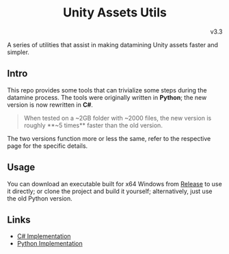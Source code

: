 <h1 align="center">Unity Assets Utils</h1>
<p align="right">v3.3</p>

A series of utilities that assist in making datamining Unity assets faster and simpler.

## Intro
This repo provides some tools that can trivialize some steps during the datamine process.
The tools were originally written in **Python**; the new version is now rewritten in **C#**.

> When tested on a ~2GB folder with ~2000 files, the new version is roughly **~5 times** faster than the old version.

The two versions function more or less the same, refer to the respective page for the specific details.

## Usage
You can download an executable built for x64 Windows from [Release](https://github.com/Haoming02/Unity-Assets-Utils/releases) to use it directly; 
or clone the project and build it yourself; alternatively, just use the old Python version.

## Links
- [C# Implementation](src/)
- [Python Implementation](python/)

